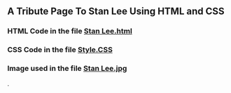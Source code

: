 ## A Tribute Page To Stan Lee Using HTML and CSS

### HTML Code in the file [Stan Lee.html](https://github.com/Pragya2056/Tribute-Page/blob/main/Stan%20Lee.html)

### CSS Code in the file [Style.CSS](https://github.com/Pragya2056/Tribute-Page/blob/main/Style.css)

### Image used in the file [Stan Lee.jpg](https://github.com/Pragya2056/Tribute-Page/blob/main/img/Stan%20Lee.jpg)

.
